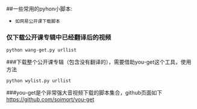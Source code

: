 ##一些常用的pyhon小脚本:
- `如网易公开课下载脚本`

### 仅下载公开课专辑中已经翻译后的视频
```
python wang-get.py urllist
```

###下载整个公开课专辑（包含没有翻译的），需要借助you-get这个工具，使用方法 
```
python wylist.py urllist
```

###you-get是个非常强大音视频下载的脚本集合，github页面如下
https://github.com/soimort/you-get

